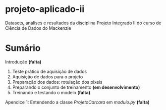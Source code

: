 # projeto-aplicado-ii
Datasets, análises e resultados da disciplina Projeto Integrado II do curso de Ciência de Dados do Mackenzie

# Sumário
Introdução **(falta)**
1. Teste prático de aquisição de dados
2. Aquisição de dados para o projeto
3. Preparação dos dados: rotulação dos pixeis
4. Preparando o conjunto de treinamento **(em desenvolvimento)**
5. Treinando e testando o modelo **(falta)**

Apendice 1: Entendendo a classe *ProjetoCarcara* em *modulo.py* **(falta)**
